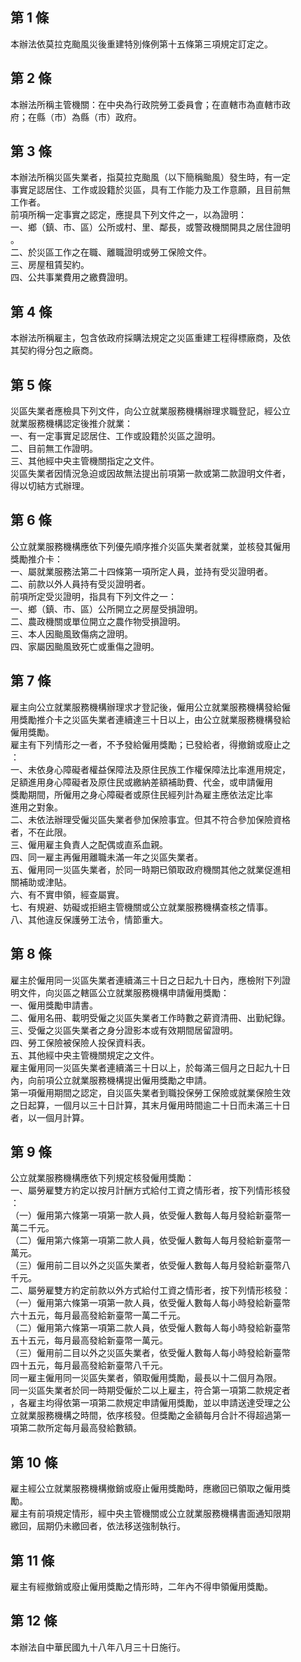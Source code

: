 第 1 條
-------
本辦法依莫拉克颱風災後重建特別條例第十五條第三項規定訂定之。

第 2 條
-------
本辦法所稱主管機關：在中央為行政院勞工委員會；在直轄市為直轄市政  
府；在縣（市）為縣（市）政府。

第 3 條
-------
本辦法所稱災區失業者，指莫拉克颱風（以下簡稱颱風）發生時，有一定  
事實足認居住、工作或設籍於災區，具有工作能力及工作意願，且目前無  
工作者。  
前項所稱一定事實之認定，應提具下列文件之一，以為證明：  
一、鄉（鎮、市、區）公所或村、里、鄰長，或警政機關開具之居住證明  
    。  
二、於災區工作之在職、離職證明或勞工保險文件。  
三、房屋租賃契約。  
四、公共事業費用之繳費證明。

第 4 條
-------
本辦法所稱雇主，包含依政府採購法規定之災區重建工程得標廠商，及依  
其契約得分包之廠商。

第 5 條
-------
災區失業者應檢具下列文件，向公立就業服務機構辦理求職登記，經公立  
就業服務機構認定後推介就業：  
一、有一定事實足認居住、工作或設籍於災區之證明。  
二、目前無工作證明。  
三、其他經中央主管機關指定之文件。  
災區失業者因情況急迫或因故無法提出前項第一款或第二款證明文件者，  
得以切結方式辦理。

第 6 條
-------
公立就業服務機構應依下列優先順序推介災區失業者就業，並核發其僱用  
獎勵推介卡：  
一、屬就業服務法第二十四條第一項所定人員，並持有受災證明者。  
二、前款以外人員持有受災證明者。  
前項所定受災證明，指具有下列文件之一：  
一、鄉（鎮、市、區）公所開立之房屋受損證明。  
二、農政機關或單位開立之農作物受損證明。  
三、本人因颱風致傷病之證明。  
四、家屬因颱風致死亡或重傷之證明。

第 7 條
-------
雇主向公立就業服務機構辦理求才登記後，僱用公立就業服務機構發給僱  
用獎勵推介卡之災區失業者連續達三十日以上，由公立就業服務機構發給  
僱用獎勵。  
雇主有下列情形之一者，不予發給僱用獎勵；已發給者，得撤銷或廢止之  
：  
一、未依身心障礙者權益保障法及原住民族工作權保障法比率進用規定，  
    足額進用身心障礙者及原住民或繳納差額補助費、代金，或申請僱用  
    獎勵期間，所僱用之身心障礙者或原住民經列計為雇主應依法定比率  
    進用之對象。  
二、未依法辦理受僱災區失業者參加保險事宜。但其不符合參加保險資格  
    者，不在此限。  
三、僱用雇主負責人之配偶或直系血親。  
四、同一雇主再僱用離職未滿一年之災區失業者。  
五、僱用同一災區失業者，於同一時期已領取政府機關其他之就業促進相  
    關補助或津貼。  
六、有不實申領，經查屬實。  
七、有規避、妨礙或拒絕主管機關或公立就業服務機構查核之情事。  
八、其他違反保護勞工法令，情節重大。

第 8 條
-------
雇主於僱用同一災區失業者連續滿三十日之日起九十日內，應檢附下列證  
明文件，向災區之轄區公立就業服務機構申請僱用獎勵：  
一、僱用獎勵申請書。  
二、僱用名冊、載明受僱之災區失業者工作時數之薪資清冊、出勤紀錄。  
三、受僱之災區失業者之身分證影本或有效期間居留證明。  
四、勞工保險被保險人投保資料表。  
五、其他經中央主管機關規定之文件。  
雇主僱用同一災區失業者連續滿三十日以上，於每滿三個月之日起九十日  
內，向前項公立就業服務機構提出僱用獎勵之申請。  
第一項僱用期間之認定，自災區失業者到職投保勞工保險或就業保險生效  
之日起算，一個月以三十日計算，其末月僱用時間逾二十日而未滿三十日  
者，以一個月計算。

第 9 條
-------
公立就業服務機構應依下列規定核發僱用獎勵：  
一、屬勞雇雙方約定以按月計酬方式給付工資之情形者，按下列情形核發  
    ：  
（一）僱用第六條第一項第一款人員，依受僱人數每人每月發給新臺幣一  
      萬二千元。  
（二）僱用第六條第一項第二款人員，依受僱人數每人每月發給新臺幣一  
      萬元。  
（三）僱用前二目以外之災區失業者，依受僱人數每人每月發給新臺幣八  
      千元。  
二、屬勞雇雙方約定前款以外方式給付工資之情形者，按下列情形核發：  
（一）僱用第六條第一項第一款人員，依受僱人數每人每小時發給新臺幣  
      六十五元，每月最高發給新臺幣一萬二千元。  
（二）僱用第六條第一項第二款人員，依受僱人數每人每小時發給新臺幣  
      五十五元，每月最高發給新臺幣一萬元。  
（三）僱用前二目以外之災區失業者，依受僱人數每人每小時發給新臺幣  
      四十五元，每月最高發給新臺幣八千元。  
同一雇主僱用同一災區失業者，領取僱用獎勵，最長以十二個月為限。  
同一災區失業者於同一時期受僱於二以上雇主，符合第一項第二款規定者  
，各雇主均得依第一項第二款規定申請僱用獎勵，並以申請送達受理之公  
立就業服務機構之時間，依序核發。但獎勵之金額每月合計不得超過第一  
項第二款所定每月最高發給數額。

第 10 條
--------
雇主經公立就業服務機構撤銷或廢止僱用獎勵時，應繳回已領取之僱用獎  
勵。  
雇主有前項規定情形，經中央主管機關或公立就業服務機構書面通知限期  
繳回，屆期仍未繳回者，依法移送強制執行。

第 11 條
--------
雇主有經撤銷或廢止僱用獎勵之情形時，二年內不得申領僱用獎勵。

第 12 條
--------
本辦法自中華民國九十八年八月三十日施行。

